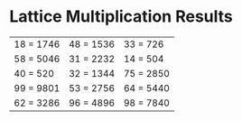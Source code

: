 # Lattice Multiplication Results

|   |   |   |
|---|---|---|
| 18 = 1746 | 48 = 1536 | 33 = 726 |
| 58 = 5046 | 31 = 2232 | 14 = 504 |
| 40 = 520 | 32 = 1344 | 75 = 2850 |
| 99 = 9801 | 53 = 2756 | 64 = 5440 |
| 62 = 3286 | 96 = 4896 | 98 = 7840 |
